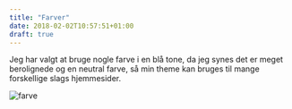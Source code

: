 ```yaml
---
title: "Farver"
date: 2018-02-02T10:57:51+01:00
draft: true
---
```


Jeg har valgt at bruge nogle farve i en blå tone, da jeg synes det er meget berolignede og en neutral farve, så min theme kan bruges til mange forskellige slags hjemmesider. 

![farve](/imgs/color.png)